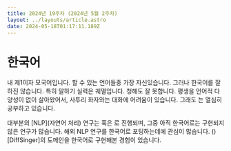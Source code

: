 ```yaml
---
title: 2024년 19주차 (2024년 5월 2주차)
layout: ../layouts/article.astro
date: 2024-05-18T01:17:11.189Z
---
```


# 한국어

내 제1[](언어)이자 모국어입니다. 할 수 있는 언어들중 가장 자신있습니다. 그러나 한국어를 잘 하진 않습니다. 특히 말하기 실력은 궤멸입니다. 청해도 잘 못합니다. 평생을 언어적 다양성이 없이 살아왔어서, 사투리 화자와는 대화에 어려움이 있습니다. 그래도 [](글쓰기)는 열심히 공부하고 있습니다.

대부분의 [NLP](자연어 처리) 연구는 [](영어) 혹은 [](중국어)로 진행되며, 그중 아직 한국어로는 구현되지 않은 연구가 많습니다. 해외 NLP 연구를 한국어로 포팅하는데에 관심이 많습니다. ()[DiffSinger]의 [](TTS) 도메인을 한국어로 구현해본 경험이 있습니다.